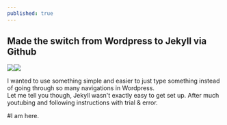 ```yaml
---
published: true
---
```

## Made the switch from Wordpress to Jekyll via Github

![]({{site.baseurl}}/https://cdn.tutsplus.com/net/uploads/2013/08/github-collab-retina-preview.gif)![]({{site.baseurl}}/https://pbs.twimg.com/profile_images/378800000722495387/ad968c1615d956e800fa36494314f48c_400x400.jpeg)

I wanted to use something simple and easier to just type something instead of going through so many navigations in Wordpress. <br>
Let me tell you though, Jekyll wasn't exactly easy to get set up. After much youtubing and following instructions with trial & error. 

#I am here.
